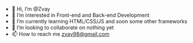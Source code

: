 - 👋 Hi, I’m @Zvay
- 👀 I’m interested in Front-end and Back-end Development
- 🌱 I’m currently learning HTML/CSS/JS and soon some other frameworks
- 💞️ I’m looking to collaborate on nothing yet
- 📫 How to reach me zvay98@gmail.com

<!---
Zvay/Zvay is a ✨ special ✨ repository because its `README.md` (this file) appears on your GitHub profile.
You can click the Preview link to take a look at your changes.
--->
